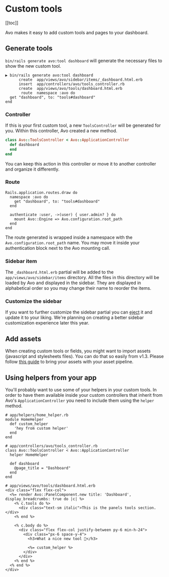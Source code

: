 # Custom tools

[[toc]]

Avo makes it easy to add custom tools and pages to your dashboard.

## Generate tools

`bin/rails generate avo:tool dashboard` will generate the necessary files to show the new custom tool.

```
▶ bin/rails generate avo:tool dashboard
      create  app/views/avo/sidebar/items/_dashboard.html.erb
      insert  app/controllers/avo/tools_controller.rb
      create  app/views/avo/tools/dashboard.html.erb
       route  namespace :avo do
  get "dashboard", to: "tools#dashboard"
end
```

### Controller

If this is your first custom tool, a new `ToolsController` will be generated for you. Within this controller, Avo created a new method.

```ruby
class Avo::ToolsController < Avo::ApplicationController
  def dashboard
  end
end
```

You can keep this action in this controller or move it to another controller and organize it differently.

### Route

```ruby{2-4}
Rails.application.routes.draw do
  namespace :avo do
    get "dashboard", to: "tools#dashboard"
  end

  authenticate :user, ->(user) { user.admin? } do
    mount Avo::Engine => Avo.configuration.root_path
  end
end
```

The route generated is wrapped inside a namespace with the `Avo.configuration.root_path` name. You may move it inside your authentication block next to the Avo mounting call.

### Sidebar item

The `_dashboard.html.erb` partial will be added to the `app/views/avo/sidebar/items` directory. All the files in this directory will be loaded by Avo and displayed in the sidebar. They are displayed in alphabetical order so you may change their name to reorder the items.

### Customize the sidebar

If you want to further customize the sidebar partial you can [eject](./customization.html#eject-views) it and update it to your liking. We're planning on creating a better sidebar customization experience later this year.

## Add assets

When creating custom tools or fields, you might want to import assets (javascript and stylesheets files). You can do that so easily from v1.3. Please follow [this guide](./custom-asset-pipeline.html) to bring your assets with your asset pipeline.


## Using helpers from your app

You'll probably want to use some of your helpers in your custom tools. In order to have them available inside your custom controllers that inherit from Avo's `ApplicationController` you need to include them using the `helper` method.

```ruby{3-5,10}
# app/helpers/home_helper.rb
module HomeHelper
  def custom_helper
    'hey from custom helper'
  end
end

# app/controllers/avo/tools_controller.rb
class Avo::ToolsController < Avo::ApplicationController
  helper HomeHelper

  def dashboard
    @page_title = "Dashboard"
  end
end
```

```html{13}
# app/views/avo/tools/dashboard.html.erb
<div class="flex flex-col">
  <%= render Avo::PanelComponent.new title: 'Dashboard', display_breadcrumbs: true do |c| %>
    <% c.tools do %>
      <div class="text-sm italic">This is the panels tools section.</div>
    <% end %>

    <% c.body do %>
      <div class="flex flex-col justify-between py-6 min-h-24">
        <div class="px-6 space-y-4">
          <h3>What a nice new tool 👋</h3>

          <%= custom_helper %>
        </div>
      </div>
    <% end %>
  <% end %>
</div>
```

